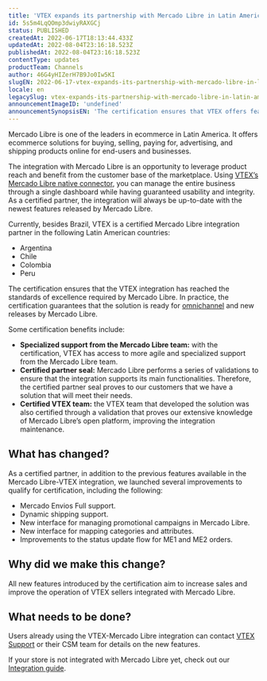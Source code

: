 ```yaml
---
title: 'VTEX expands its partnership with Mercado Libre in Latin America'
id: 5s5m4LqQOmp3dwiyRAXGCj
status: PUBLISHED
createdAt: 2022-06-17T18:13:44.433Z
updatedAt: 2022-08-04T23:16:18.523Z
publishedAt: 2022-08-04T23:16:18.523Z
contentType: updates
productTeam: Channels
author: 46G4yHIZerH7B9Jo0Iw5KI
slugEN: 2022-06-17-vtex-expands-its-partnership-with-mercado-libre-in-latin-america
locale: en
legacySlug: vtex-expands-its-partnership-with-mercado-libre-in-latin-america
announcementImageID: 'undefined'
announcementSynopsisEN: 'The certification ensures that VTEX offers features for your store to succeed in sales on Mercado Libre'
---
```


Mercado Libre is one of the leaders in ecommerce in Latin America. It offers ecommerce solutions for buying, selling, paying for, advertising, and shipping products online for end-users and businesses.

The integration with Mercado Libre is an opportunity to leverage product reach and benefit from the customer base of the marketplace. Using [VTEX’s Mercado Libre native connector](/en/tutorial/estrategias-de-marketplace-na-vtex--tutorials_402#integrating-with-a-native-connector-vtex), you can manage the entire business through a single dashboard while having guaranteed usability and integrity. As a certified partner, the integration will always be up-to-date with the newest features released by Mercado Libre.

Currently, besides Brazil, VTEX is a certified Mercado Libre integration partner in the following Latin American countries:

- Argentina
- Chile
- Colombia 
- Peru

The certification ensures that the VTEX integration has reached the standards of excellence required by Mercado Libre. In practice, the certification guarantees that the solution is ready for [omnichannel](/en/tracks/estrategias-de-comercio-unificado--3WGDRRhc3vf1MJb9zGncnv) and new releases by Mercado Libre.

Some certification benefits include:

- **Specialized support from the Mercado Libre team:** with the certification, VTEX has access to more agile and specialized support from the Mercado Libre team.
- **Certified partner seal:** Mercado Libre performs a series of validations to ensure that the integration supports its main functionalities. Therefore, the certified partner seal proves to our customers that we have a solution that will meet their needs.
- **Certified VTEX team:** the VTEX team that developed the solution was also certified through a validation that proves our extensive knowledge of Mercado Libre’s open platform, improving the integration maintenance.

## What has changed?

As a certified partner, in addition to the previous features available in the Mercado Libre-VTEX integration, we launched several improvements to qualify for certification, including the following:

- Mercado Envios Full support.
- Dynamic shipping support.
- New interface for managing promotional campaigns in Mercado Libre.
- New interface for mapping categories and attributes.
- Improvements to the status update flow for ME1 and ME2 orders.

## Why did we make this change?

All new features introduced by the certification aim to increase sales and improve the operation of VTEX sellers integrated with Mercado Libre. 

## What needs to be done?

Users already using the VTEX-Mercado Libre integration can contact [VTEX Support](/en/tutorials/how-does-vtex-support-work) or their CSM team for details on the new features.

If your store is not integrated with Mercado Libre yet, check out our [Integration guide](/en/tracks/configurar-integracao-do-mercado-livre--2YfvI3Jxe0CGIKoWIGQEIq).
